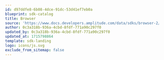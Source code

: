 ```yaml
---
id: d97ddfe8-6b08-4dce-91dc-53d41ef7eb0a
blueprint: sdk-catalog
title: Browser
source: 'https://www.docs.developers.amplitude.com/data/sdks/browser-2/'
author: 0c3a318b-936a-4cbd-8fdf-771a90c297f0
updated_by: 0c3a318b-936a-4cbd-8fdf-771a90c297f0
updated_at: 1715798864
template: sdk-landing
logo: icons/js.svg
exclude_from_sitemap: false
---
```

